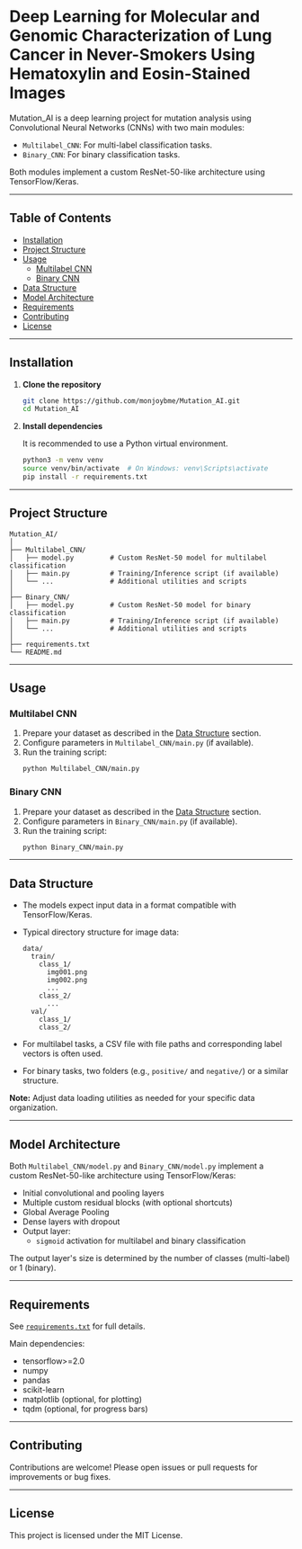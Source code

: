 # Deep Learning for Molecular and Genomic Characterization of Lung Cancer in Never-Smokers Using Hematoxylin and Eosin-Stained Images

Mutation_AI is a deep learning project for mutation analysis using Convolutional Neural Networks (CNNs) with two main modules:
- `Multilabel_CNN`: For multi-label classification tasks.
- `Binary_CNN`: For binary classification tasks.

Both modules implement a custom ResNet-50-like architecture using TensorFlow/Keras.

---

## Table of Contents

- [Installation](#installation)
- [Project Structure](#project-structure)
- [Usage](#usage)
  - [Multilabel CNN](#multilabel-cnn)
  - [Binary CNN](#binary-cnn)
- [Data Structure](#data-structure)
- [Model Architecture](#model-architecture)
- [Requirements](#requirements)
- [Contributing](#contributing)
- [License](#license)

---

## Installation

1. **Clone the repository**

   ```bash
   git clone https://github.com/monjoybme/Mutation_AI.git
   cd Mutation_AI
   ```

2. **Install dependencies**

   It is recommended to use a Python virtual environment.

   ```bash
   python3 -m venv venv
   source venv/bin/activate  # On Windows: venv\Scripts\activate
   pip install -r requirements.txt
   ```

---

## Project Structure

```
Mutation_AI/
│
├── Multilabel_CNN/
│   ├── model.py         # Custom ResNet-50 model for multilabel classification
│   ├── main.py          # Training/Inference script (if available)
│   └── ...              # Additional utilities and scripts
│
├── Binary_CNN/
│   ├── model.py         # Custom ResNet-50 model for binary classification
│   ├── main.py          # Training/Inference script (if available)
│   └── ...              # Additional utilities and scripts
│
├── requirements.txt
└── README.md
```

---

## Usage

### Multilabel CNN

1. Prepare your dataset as described in the [Data Structure](#data-structure) section.
2. Configure parameters in `Multilabel_CNN/main.py` (if available).
3. Run the training script:
   ```bash
   python Multilabel_CNN/main.py
   ```

### Binary CNN

1. Prepare your dataset as described in the [Data Structure](#data-structure) section.
2. Configure parameters in `Binary_CNN/main.py` (if available).
3. Run the training script:
   ```bash
   python Binary_CNN/main.py
   ```

---

## Data Structure

- The models expect input data in a format compatible with TensorFlow/Keras.
- Typical directory structure for image data:

  ```
  data/
    train/
      class_1/
        img001.png
        img002.png
        ...
      class_2/
        ...
    val/
      class_1/
      class_2/
  ```

- For multilabel tasks, a CSV file with file paths and corresponding label vectors is often used.
- For binary tasks, two folders (e.g., `positive/` and `negative/`) or a similar structure.

**Note:** Adjust data loading utilities as needed for your specific data organization.

---

## Model Architecture

Both `Multilabel_CNN/model.py` and `Binary_CNN/model.py` implement a custom ResNet-50-like architecture using TensorFlow/Keras:

- Initial convolutional and pooling layers
- Multiple custom residual blocks (with optional shortcuts)
- Global Average Pooling
- Dense layers with dropout
- Output layer:
  - `sigmoid` activation for multilabel and binary classification

The output layer's size is determined by the number of classes (multi-label) or 1 (binary).

---

## Requirements

See [`requirements.txt`](requirements.txt) for full details.

Main dependencies:
- tensorflow>=2.0
- numpy
- pandas
- scikit-learn
- matplotlib (optional, for plotting)
- tqdm (optional, for progress bars)

---

## Contributing

Contributions are welcome! Please open issues or pull requests for improvements or bug fixes.

---

## License

This project is licensed under the MIT License.

